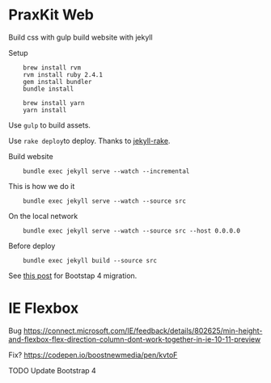 # PraxKit Web

Build css with gulp
build website with jekyll

Setup

        brew install rvm
        rvm install ruby 2.4.1
        gem install bundler
        bundle install

        brew install yarn
        yarn install


Use `gulp` to build assets.

Use `rake deploy`to deploy. Thanks to [jekyll-rake](https://github.com/avillafiorita/jekyll-rakefile).


Build website

        bundle exec jekyll serve --watch --incremental


This is how we do it

        bundle exec jekyll serve --watch --source src

On the local network

        bundle exec jekyll serve --watch --source src --host 0.0.0.0

Before deploy
        
        bundle exec jekyll build --source src  
        

See [this post](https://stackoverflow.com/documentation/twitter-bootstrap/9090/migrating-to-bootstrap-4/28674/bootstrap-4-navbar#t=201703020350421197321) for Bootstap 4 migration.


# IE Flexbox

Bug https://connect.microsoft.com/IE/feedback/details/802625/min-height-and-flexbox-flex-direction-column-dont-work-together-in-ie-10-11-preview

Fix? https://codepen.io/boostnewmedia/pen/kvtoF

TODO Update Bootstrap 4
